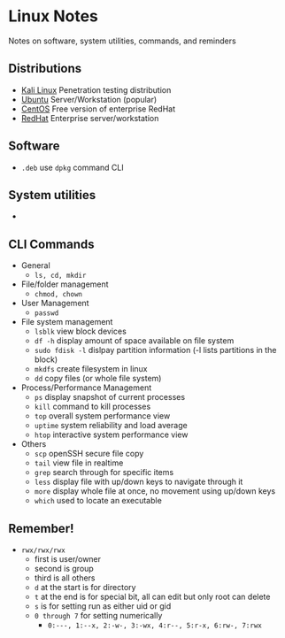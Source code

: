 # Linux Notes

Notes on software, system utilities, commands, and reminders

## Distributions

- [Kali Linux](https://www.kali.org/) Penetration testing distribution
- [Ubuntu](https://ubuntu.com/) Server/Workstation (popular)
- [CentOS](https://www.centos.org/) Free version of enterprise RedHat
- [RedHat](https://www.redhat.com/en) Enterprise server/workstation

## Software

- `.deb` use `dpkg` command CLI

## System utilities

-

## CLI Commands

- General
  - `ls, cd, mkdir`
- File/folder management
  - `chmod, chown`
- User Management
  - `passwd`
- File system management
  - `lsblk` view block devices
  - `df -h` display amount of space available on file system
  - `sudo fdisk -l` dislpay partition information (-l lists partitions in the block)
  - `mkdfs` create filesystem in linux
  - `dd` copy files (or whole file system)
- Process/Performance Management
  - `ps` display snapshot of current processes
  - `kill` command to kill processes
  - `top` overall system performance view
  - `uptime` system reliability and load average
  - `htop` interactive system performance view
- Others
  - `scp` openSSH secure file copy
  - `tail` view file in realtime
  - `grep` search through for specific items
  - `less` display file with up/down keys to navigate through it
  - `more` display whole file at once, no movement using up/down keys
  - `which` used to locate an executable

## Remember!

- `rwx/rwx/rwx`
  - first is user/owner
  - second is group
  - third is all others
  - `d` at the start is for directory
  - `t` at the end is for special bit, all can edit but only root can delete
  - `s` is for setting run as either uid or gid
  - `0 through 7` for setting numerically
    - `0:---, 1:--x, 2:-w-, 3:-wx, 4:r--, 5:r-x, 6:rw-, 7:rwx`
